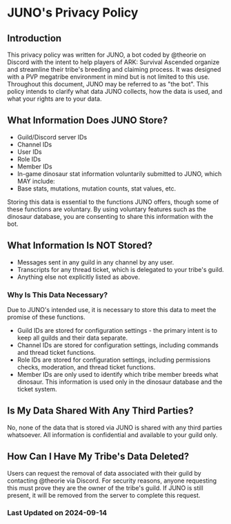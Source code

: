 # JUNO's Privacy Policy
## Introduction
This privacy policy was written for JUNO, a bot coded by @theorie on Discord with the intent to help players of ARK: Survival Ascended organize and streamline their tribe's breeding and claiming process. It was designed with a PVP megatribe environment in mind but is not limited to this use. Throughout this document, JUNO may be referred to as "the bot". This policy intends to clarify what data JUNO collects, how the data is used, and what your rights are to your data.
## What Information Does JUNO Store?
* Guild/Discord server IDs
* Channel IDs
* User IDs
* Role IDs
* Member IDs
* In-game dinosaur stat information voluntarily submitted to JUNO, which MAY include:
 * Base stats, mutations, mutation counts, stat values, etc.

Storing this data is essential to the functions JUNO offers, though some of these functions are voluntary. By using voluntary features such as the dinosaur database, you are consenting to share this information with the bot.
## What Information Is NOT Stored?
* Messages sent in any guild in any channel by any user.
* Transcripts for any thread ticket, which is delegated to your tribe's guild.
* Anything else not explicitly listed as above.
### Why Is This Data Necessary?
Due to JUNO's intended use, it is necessary to store this data to meet the promise of these functions.

* Guild IDs are stored for configuration settings - the primary intent is to keep all guilds and their data separate.
* Channel IDs are stored for configuration settings, including commands and thread ticket functions. 
* Role IDs are stored for configuration settings, including permissions checks, moderation, and thread ticket functions. 
* Member IDs are only used to identify which tribe member breeds what dinosaur. This information is used only in the dinosaur database and the ticket system.

## Is My Data Shared With Any Third Parties?
No, none of the data that is stored via JUNO is shared with any third parties whatsoever. All information is confidential and available to your guild only.
## How Can I Have My Tribe's Data Deleted?
Users can request the removal of data associated with their guild by contacting @theorie via Discord. For security reasons, anyone requesting this must prove they are the owner of the tribe's guild. If JUNO is still present, it will be removed from the server to complete this request.

### Last Updated on 2024-09-14
